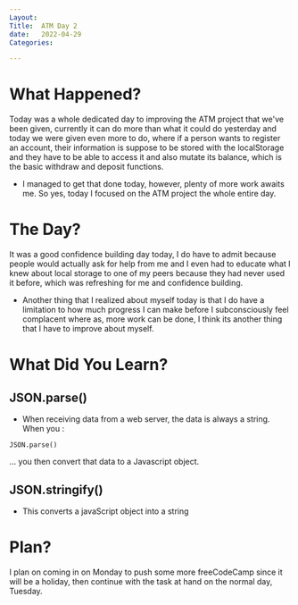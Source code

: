 ```yaml
---
Layout:
Title:  ATM Day 2
date:   2022-04-29
Categories:

---
```


# What Happened?
Today was a whole dedicated day to improving the ATM project that we've been given, currently it can do more than what it could do yesterday and today we were given even more to do, where if a person wants to register an account, their information is suppose to be stored with the localStorage and they have to be able to access it and also mutate its balance, which is the basic withdraw and deposit functions. 
- I managed to get that done today, however, plenty of more work awaits me. So yes, today I focused on the ATM project the whole entire day.

# The Day?
It was a good confidence building day today, I do have to admit because people would actually ask for help from me and I even had to educate what I knew about local storage to one of my peers because they had never used it before, which was refreshing for me and confidence building.
- Another thing that I realized about myself today is that I do have a limitation to how much progress I can make before I subconsciously feel complacent where as, more work can be done, I think its another thing that I have to improve about myself.

# What Did You Learn?
## JSON.parse()
- When receiving data from a web server, the data is always a string. When you :

```
JSON.parse()
```

... you then convert that data to a Javascript object.

## JSON.stringify()
- This converts a javaScript object into a string

# Plan?
I plan on coming in on Monday to push some more freeCodeCamp since it will be a holiday, then continue with the task at hand on the normal day, Tuesday.